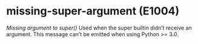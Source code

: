 # missing-super-argument (E1004)

*Missing argument to super()* Used when the super builtin didn’t receive
an argument. This message can’t be emitted when using Python &gt;= 3.0.

